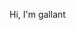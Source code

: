 Hi, I'm gallant
<!---
VincentKnightTesting/VincentKnightTesting is a ✨ special ✨ repository because its `README.md` (this file) appears on your GitHub profile.
You can click the Preview link to take a look at your changes.
--->
